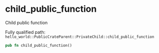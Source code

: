 # child_public_function

Child public function


Fully qualified path: `hello_world::PublicCrateParent::PrivateChild::child_public_function`

```rust
pub fn child_public_function()
```

